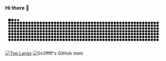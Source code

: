 ### Hi there 👋
![](https://raw.githubusercontent.com/qiaoborui/qiaoborui/main/profile-snake-contrib/github-contribution-grid-snake.svg)
[![Top Langs](https://github-readme-stats.vercel.app/api/top-langs/?username=0x3fffff&layout=compact)](https://github.com/anuraghazra/github-readme-stats)
![0x3fffff's GitHub stats](https://github-readme-stats.vercel.app/api?username=0x3fffff&show_icons=true&count_private=true&hide=prs)
